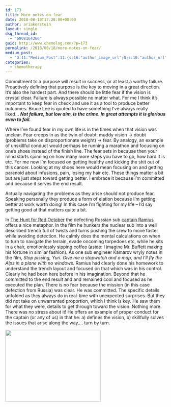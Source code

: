 ```yaml
---
id: 173
title: More notes on fear
date: 2018-08-18T17:28:00+00:00
author: ariakerstein
layout: single
dsq_thread_id:
  - "6908164366"
guid: http://www.chemolog.com/?p=173
permalink: /2018/08/18/more-notes-on-fear/
medium_post:
  - 'O:11:"Medium_Post":11:{s:16:"author_image_url";N;s:10:"author_url";N;s:11:"byline_name";N;s:12:"byline_email";N;s:10:"cross_link";N;s:2:"id";N;s:21:"follower_notification";N;s:7:"license";N;s:14:"publication_id";N;s:6:"status";N;s:3:"url";N;}'
categories:
  - chemotherapy
---
```

Commitment to a purpose will result in success, or at least a worthy failure. Proactively defining that purpose is the key to moving in a great direction. It&#8217;s also the hardest part. And there should be little fear if the vision is crystal clear. Failure is always possible no matter what. For me I think it&#8217;s important to keep fear in check and use it as a tool to produce better outcomes. Bruce Lee is quoted to have something I&#8217;ve always really liked&#8230; _**Not failure, but low aim, is the crime. In great attempts it is glorious even to fail.**_<!--more-->

Where I&#8217;ve found fear in my own life is in the times when that vision was unclear. Fear creeps in as the twin of doubt: muddy vision -> doubt (problems take on disproportionate weight) -> fear. By analogy, an example of unskillful conduct would perhaps be running a marathon and focusing on one&#8217;s shoes instead of the finish line. The fear sets in because then your mind starts spinning on how many more steps you have to go, how hard it is etc. For me now I&#8217;m focused on getting healthy and kicking the shit out of this cancer. Looking at my shoes here would mean focusing on and getting paranoid about infusions, pain, losing my hair etc. These things matter a bit but are just steps toward getting better. I embrace it because I&#8217;m committed and because it serves the end result.

Actually navigating the problems as they arise should not produce fear. Speaking personally they produce a form of elation because I&#8217;m getting better at work worth doing! In this case I&#8217;m fighting for my life &#8211; I&#8217;d say getting good at that matters quite a bit.

In [The Hunt for Red October](https://www.imdb.com/title/tt0099810/) the defecting Russian sub [captain Ramius](https://www.youtube.com/watch?v=4unk6siO-tI) offers a nice metaphor. In the film he hunkers the nuclear sub into a well described trench full of twists and turns pushing the crew to move faster while avoiding detection. He calmly does the mental calculations on when to turn to navigate the terrain, evade oncoming torpedoes etc, while he sits in a chair, emotionlessly sipping coffee (aside: I imagine Mr. Buffett making his fortune in similar fashion). As one sub engineer Kamarov wryly notes in the film, _Stop pissing, Yuri. Give me a stopwatch and a map, and I&#8217;ll fly the Alps in a plane with no windows._ Ramius had clearly done his homework to understand the trench layout and focused on that which was in his control. Clearly he had been here before in his imagination. Beyond that he committed to the end result and and remained cool and focused as he executed the plan. There is no fear because the mission (in this case defection from Russia) was clear. He was committed. The specific details unfolded as they always do in real-time with unexpected surprises. But they did not take on unwarranted proportion, which I think is key. He saw them for what they were, details to get through toward the vision. Nothing more. There was no stress about it! He offers an example of proper conduct for the captain (or any of us) in that he: a) defines the vision, b) skillfully solves the issues that arise along the way&#8230;. turn by turn.

<img class="alignnone size-medium wp-image-174" src="https://i2.wp.com/www.chemolog.com/wp-content/uploads/2018/08/Sean-Connery-in-The-Hunt-For-Red-October.jpg?resize=300%2C225" alt="" width="300" height="225" srcset="https://i2.wp.com/www.chemolog.com/wp-content/uploads/2018/08/Sean-Connery-in-The-Hunt-For-Red-October.jpg?resize=300%2C225 300w, https://i2.wp.com/www.chemolog.com/wp-content/uploads/2018/08/Sean-Connery-in-The-Hunt-For-Red-October.jpg?w=640 640w" sizes="(max-width: 300px) 100vw, 300px" data-recalc-dims="1" />